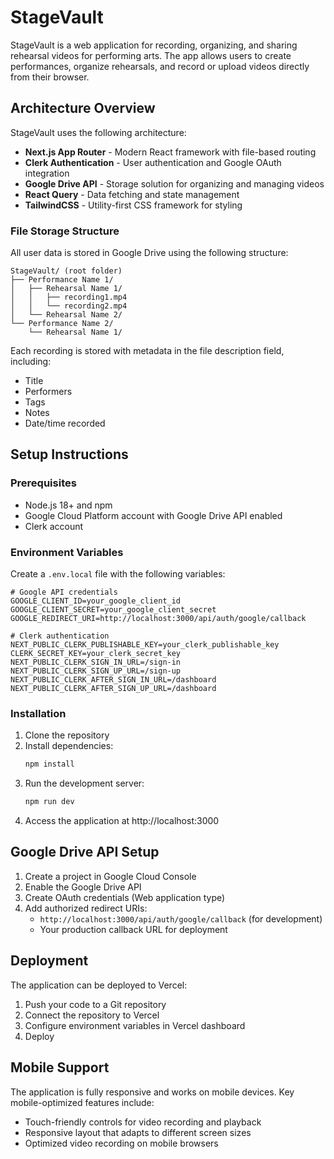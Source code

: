 # StageVault

StageVault is a web application for recording, organizing, and sharing rehearsal videos for performing arts. The app allows users to create performances, organize rehearsals, and record or upload videos directly from their browser.

## Architecture Overview

StageVault uses the following architecture:

- **Next.js App Router** - Modern React framework with file-based routing
- **Clerk Authentication** - User authentication and Google OAuth integration
- **Google Drive API** - Storage solution for organizing and managing videos
- **React Query** - Data fetching and state management
- **TailwindCSS** - Utility-first CSS framework for styling

### File Storage Structure

All user data is stored in Google Drive using the following structure:

```
StageVault/ (root folder)
├── Performance Name 1/
│   ├── Rehearsal Name 1/
│   │   ├── recording1.mp4
│   │   └── recording2.mp4
│   └── Rehearsal Name 2/
└── Performance Name 2/
    └── Rehearsal Name 1/
```

Each recording is stored with metadata in the file description field, including:
- Title
- Performers
- Tags
- Notes
- Date/time recorded

## Setup Instructions

### Prerequisites

- Node.js 18+ and npm
- Google Cloud Platform account with Google Drive API enabled
- Clerk account

### Environment Variables

Create a `.env.local` file with the following variables:

```
# Google API credentials
GOOGLE_CLIENT_ID=your_google_client_id
GOOGLE_CLIENT_SECRET=your_google_client_secret
GOOGLE_REDIRECT_URI=http://localhost:3000/api/auth/google/callback

# Clerk authentication
NEXT_PUBLIC_CLERK_PUBLISHABLE_KEY=your_clerk_publishable_key
CLERK_SECRET_KEY=your_clerk_secret_key
NEXT_PUBLIC_CLERK_SIGN_IN_URL=/sign-in
NEXT_PUBLIC_CLERK_SIGN_UP_URL=/sign-up
NEXT_PUBLIC_CLERK_AFTER_SIGN_IN_URL=/dashboard
NEXT_PUBLIC_CLERK_AFTER_SIGN_UP_URL=/dashboard
```

### Installation

1. Clone the repository
2. Install dependencies:
   ```bash
   npm install
   ```
3. Run the development server:
   ```bash
   npm run dev
   ```
4. Access the application at http://localhost:3000

## Google Drive API Setup

1. Create a project in Google Cloud Console
2. Enable the Google Drive API
3. Create OAuth credentials (Web application type)
4. Add authorized redirect URIs:
   - `http://localhost:3000/api/auth/google/callback` (for development)
   - Your production callback URL for deployment

## Deployment

The application can be deployed to Vercel:

1. Push your code to a Git repository
2. Connect the repository to Vercel
3. Configure environment variables in Vercel dashboard
4. Deploy

## Mobile Support

The application is fully responsive and works on mobile devices. Key mobile-optimized features include:

- Touch-friendly controls for video recording and playback
- Responsive layout that adapts to different screen sizes
- Optimized video recording on mobile browsers
